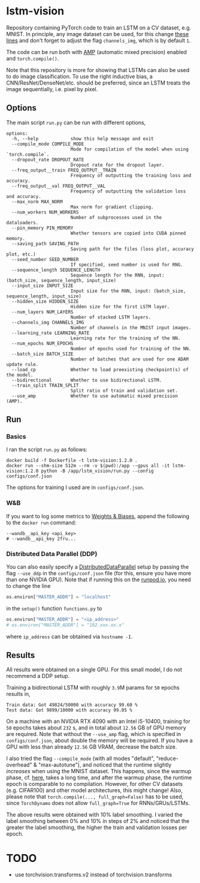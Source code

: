 # lstm-vision
Repository containing PyTorch code to train an LSTM on a CV dataset, e.g. MNIST. In principle, any image dataset can be used, for this change [these lines](https://github.com/ImahnShekhzadeh/lstm-vision/blob/main/mnist-lstm/functions.py#L73-L95) and don't forget to adjust the flag `channels_img`, which is by default `1`.

The code can be run both with [AMP](https://pytorch.org/docs/stable/amp.html) (automatic mixed precision) enabled and `torch.compile()`.

Note that this repository is more for showing that LSTMs can also be used to do image classification. To use the right inductive bias, a CNN/ResNet/DenseNet/etc. should be preferred, since an LSTM treats the image sequentially, i.e. pixel by pixel.

## Options

The main script `run.py` can be run with different options,

```
options:
  -h, --help            show this help message and exit
  --compile_mode COMPILE_MODE
                        Mode for compilation of the model when using `torch.compile`.
  --dropout_rate DROPOUT_RATE
                        Dropout rate for the dropout layer.
  --freq_output__train FREQ_OUTPUT__TRAIN
                        Frequency of outputting the training loss and accuracy.
  --freq_output__val FREQ_OUTPUT__VAL
                        Frequency of outputting the validation loss and accuracy.
  --max_norm MAX_NORM
                        Max norm for gradient clipping.
  --num_workers NUM_WORKERS
                        Number of subprocesses used in the dataloaders.
  --pin_memory PIN_MEMORY
                        Whether tensors are copied into CUDA pinned memory.
  --saving_path SAVING_PATH
                        Saving path for the files (loss plot, accuracy plot, etc.)
  --seed_number SEED_NUMBER
                        If specified, seed number is used for RNG.
  --sequence_length SEQUENCE_LENGTH
                        Sequence length for the RNN, input: (batch_size, sequence_length, input_size)
  --input_size INPUT_SIZE
                        Input size for the RNN, input: (batch_size, sequence_length, input_size)
  --hidden_size HIDDEN_SIZE
                        Hidden size for the first LSTM layer.
  --num_layers NUM_LAYERS
                        Number of stacked LSTM layers.
  --channels_img CHANNELS_IMG
                        Number of channels in the MNIST input images.
  --learning_rate LEARNING_RATE
                        Learning rate for the training of the NN.
  --num_epochs NUM_EPOCHS
                        Number of epochs used for training of the NN.
  --batch_size BATCH_SIZE
                        Number of batches that are used for one ADAM update rule.
  --load_cp             Whether to load preexisting checkpoint(s) of the model.
  --bidirectional       Whether to use bidirectional LSTM.
  --train_split TRAIN_SPLIT
                        Split ratio of train and validation set.
  --use_amp             Whether to use automatic mixed precision (AMP).
```

## Run

### Basics
I ran the script `run.py` as follows:
```
docker build -f Dockerfile -t lstm-vision:1.2.0 .
docker run --shm-size 512m --rm -v $(pwd):/app --gpus all -it lstm-vision:1.2.0 python -B /app/lstm_vision/run.py --config configs/conf.json
```

The options for training I used are in `configs/conf.json`.

### W&B
If you want to log some metrics to [Weights & Biases](https://wandb.ai/), append the following to the `docker run` command:
```
--wandb__api_key <api_key>
# --wandb__api_key 2fru...
```

### Distributed Data Parallel (DDP)
You can also easily specify a [DistributedDataParallel](https://pytorch.org/docs/stable/generated/torch.nn.parallel.DistributedDataParallel.html) setup by passing the flag `--use_ddp` in the `configs/conf.json` file (for this, ensure you have more than one NVIDIA GPU). Note that if running this on the [runpod.io](https://www.runpod.io/), you need to change the line
```python
os.environ["MASTER_ADDR"] = "localhost"
```
in the `setup()` function `functions.py` to
```python
os.environ["MASTER_ADDR"] = "<ip_address>"
# os.environ["MASTER_ADDR"] = "192.xxx.xx.x"
```
where `ip_address` can be obtained via `hostname -I`.

## Results

All results were obtained on a single GPU. For this small model, I do not recommend a DDP setup.

Training a bidirectional LSTM with roughly `3.9`M params for `50` epochs results in,
```
Train data: Got 49824/50000 with accuracy 99.60 %
Test data: Got 9899/10000 with accuracy 99.05 %
```
On a machine with an NVIDIA RTX 4090 with an Intel i5-10400, training for `50` epochs takes about `232` s, and in total about `12.56` GB of GPU memory are required. Note that without the `--use_amp` flag, which is specified in `configs/conf.json`, about double the memory will be required. If you have a GPU with less than already `12.56` GB VRAM, decrease the batch size.

I also tried the flag `--compile_mode` (with all modes "default", "reduce-overhead" & "max-autotune"), and noticed that the runtime slightly _increases_ when using the MNIST dataset. This happens, since the warmup phase, cf. [here](https://pytorch.org/tutorials/intermediate/torch_compile_tutorial.html), takes a long time, and after the warmup phase, the runtime epoch is comparable to no compilation. However, for other CV datasets (e.g. CIFAR100) and other model architectures, this might change! Also, please note that `torch.compile(..., full_graph=False)` has to be used, since `TorchDynamo` does not allow `full_graph=True` for RNNs/GRUs/LSTMs.

The above results were obtained with $10 \%$ label smoothing. I varied the label smoothing between $0 \%$ and $10 \%$ in steps of $2 \%$ and noticed that the greater the label smoothing, the higher the train and validation losses per epoch.

# TODO
- use torchvision.transforms.v2 instead of torchvision.transforms
